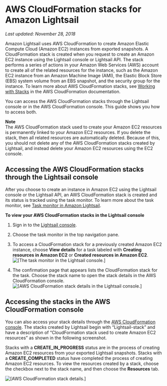 # AWS CloudFormation stacks for Amazon Lightsail<a name="amazon-lightsail-cloudformation-stacks"></a>

 *Last updated: November 28, 2018* 

Amazon Lightsail uses AWS CloudFormation to create Amazon Elastic Compute Cloud \(Amazon EC2\) instances from exported snapshots\. A CloudFormation stack is created when you request to create an Amazon EC2 instance using the Lightsail console or Lightsail API\. The stack performs a series of actions in your Amazon Web Services \(AWS\) account to create all of the related resources for the instance, such as the Amazon EC2 instance from an Amazon Machine Image \(AMI\), the Elastic Block Store \(EBS\) system volume from an EBS snapshot, and the security group for the instance\. To learn more about AWS CloudFormation stacks, see [Working with Stacks](https://docs.aws.amazon.com/AWSCloudFormation/latest/UserGuide/stacks.html) in the AWS CloudFormation documentation\.

You can access the AWS CloudFormation stacks through the Lightsail console or in the AWS CloudFormation console\. This guide shows you how to access both\.

**Note**  
The AWS CloudFormation stack used to create your Amazon EC2 resources is permanently linked to your Amazon EC2 resources\. If you delete the stack, then all related resources are automatically deleted\. Because of this, you should not delete any of the AWS CloudFormation stacks created by Lightsail, and instead delete your Amazon EC2 resources using the EC2 console\.

## Accessing the AWS CloudFormation stacks through the Lightsail console<a name="accessing-the-cloud-formation-stack"></a>

After you choose to create an instance in Amazon EC2 using the Lightsail console or the Lightsail API, an AWS CloudFormation stack is created and its status is tracked using the task monitor\. To learn more about the task monitor, see [Task monitor in Amazon Lightsail](amazon-lightsail-task-monitor.md)\.

**To view your AWS CloudFormation stacks in the Lightsail console**

1. Sign in to the [Lightsail console](https://lightsail.aws.amazon.com/)\.

1. Choose the task monitor in the top navigation pane\.

1. To access a CloudFormation stack for a previously created Amazon EC2 instance, choose **View details** for a task labeled with **Creating resources in Amazon EC2** or **Created resources in Amazon EC2**\.  
![\[The task monitor in the Lightsail console.\]](https://d9yljz1nd5001.cloudfront.net/en_us/a825044edce3b3cf14c8cdbea7367d2e/images/amazon-lightsail-task-manager-cloud-formation-stack.png)

1. The confirmation page that appears lists the CloudFormation stack for the task\. Choose the stack name to open the stack details in the AWS CloudFormation console\.  
![\[AWS CloudFormation stack details in the Lightsail console.\]](https://d9yljz1nd5001.cloudfront.net/en_us/a825044edce3b3cf14c8cdbea7367d2e/images/amazon-lightsail-console-cloud-formation-stack.png)

## Accessing the stacks in the AWS CloudFormation console<a name="accessing-the-stacks-in-the-cloud-formation-console"></a>

You can also access your stack details through the [AWS CloudFormation console](https://console.aws.amazon.com/cloudformation)\. The stacks created by Lightsail begin with “Lightsail\-stack” and have a description of “CloudFormation stack used to create Amazon EC2 resources” as shown in the following screenshot\.

Stacks with a **CREATE\_IN\_PROGRESS** status are in the process of creating Amazon EC2 resources from your exported Lightsail snapshots\. Stacks with a **CREATE\_COMPLETED** status have completed the process of creating Amazon EC2 resources\. To view the resources created by a stack, choose the checkbox next to the stack name, and then choose the **Resources** tab\.

![\[AWS CloudFormation stack details.\]](https://d9yljz1nd5001.cloudfront.net/en_us/a825044edce3b3cf14c8cdbea7367d2e/images/amazon-lightsail-cloud-formation-stack-details.png)